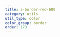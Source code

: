 ```yaml
---
title: s-border-red-600
category: utils
util_type: color
color_group: border
order: 173
---
```

<div class="s-border-red-600"></div>